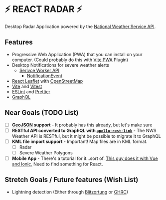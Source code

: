 # ⚡ REACT RADAR ⚡

Desktop Radar Application powered by the [National Weather Service API](https://www.weather.gov/documentation/services-web-api).

## Features

- Progressive Web Application (PWA) that you can install on your computer. (Could probably do this with [Vite PWA](https://vite-pwa-org.netlify.app/) Plugin)
- Desktop Notifications for severe weather alerts
  - [Serivce Worker API](https://developer.mozilla.org/en-US/docs/Web/API/Service_Worker_API)
    - [NotificationEvent](https://developer.mozilla.org/en-US/docs/Web/API/NotificationEvent)
- [React Leaflet](https://react-leaflet.js.org/) with [OpenStreetMap](https://www.openstreetmap.org/)
- [Vite](https://vitejs.dev/) and [Vitest](https://vitest.dev/)
- [ESLint](https://eslint.org/) and [Prettier](https://prettier.io/)
- [GraphQL](https://graphql.org/)

## Near Goals (TODO List)

- [ ] **[GeoJSON](https://geojson.org/) support** - It probably has this already, but let's make sure
- [ ] **RESTful API converted to GraphQL with [`apollo-rest-link`](https://www.apollographql.com/docs/react/api/link/apollo-link-rest/)** - The NWS Weather API is RESTful, but it might be possible to migrate it to GraphQL
- [ ] **KML file import support** - Important! Map files are in KML format.
  - [ ] Radar
  - [ ] Severe Weather Polygons
- [ ] **Mobile App** - There's a tutorial for it...sort of. [This guy does it with Vue and Ionic.](https://dev.to/aaronksaunders/how-to-create-a-mobile-app-using-vite-vue-and-ionic-capacitor-in-8-minutes-including-explanation-1c4g) Need to find something for React.

## Stretch Goals / Future features (Wish List)

- Lightning detection (Either through [Blitzortung](https://map.blitzortung.org/) or [GHRC](https://ghrc.nsstc.nasa.gov/lightning/))